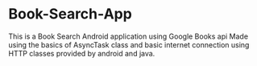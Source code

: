 # Book-Search-App
This is a Book Search Android application using Google Books api
Made using the basics of AsyncTask class and basic internet connection using HTTP classes provided by android and java.

